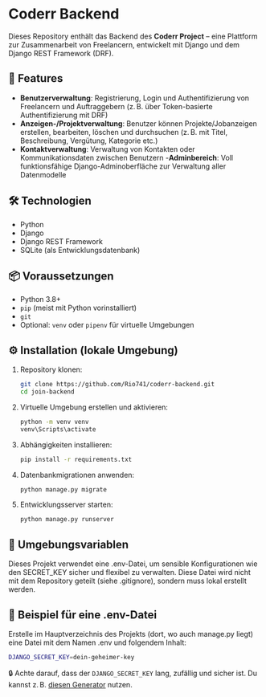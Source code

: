 # Coderr Backend

Dieses Repository enthält das Backend des **Coderr Project** – eine Plattform zur Zusammenarbeit von Freelancern, entwickelt mit Django und dem Django REST Framework (DRF).

## 🚀 Features

- **Benutzerverwaltung**: Registrierung, Login und Authentifizierung von Freelancern und Auftraggebern
(z. B. über Token-basierte Authentifizierung mit DRF)
- **Anzeigen-/Projektverwaltung**: Benutzer können Projekte/Jobanzeigen erstellen, bearbeiten, löschen und durchsuchen
(z. B. mit Titel, Beschreibung, Vergütung, Kategorie etc.)
- **Kontaktverwaltung**: Verwaltung von Kontakten oder Kommunikationsdaten zwischen Benutzern
-**Adminbereich**: Voll funktionsfähige Django-Adminoberfläche zur Verwaltung aller Datenmodelle

## 🛠 Technologien

- Python
- Django
- Django REST Framework
- SQLite (als Entwicklungsdatenbank)

## 📦 Voraussetzungen

- Python 3.8+
- `pip` (meist mit Python vorinstalliert)
- `git`
- Optional: `venv` oder `pipenv` für virtuelle Umgebungen

## ⚙️ Installation (lokale Umgebung)
1. Repository klonen:
   ```bash
   git clone https://github.com/Rio741/coderr-backend.git
   cd join-backend
2. Virtuelle Umgebung erstellen und aktivieren:
   ```bash
   python -m venv venv
   venv\Scripts\activate 
3. Abhängigkeiten installieren:
   ```bash
   pip install -r requirements.txt
4. Datenbankmigrationen anwenden:
   ```bash
   python manage.py migrate
5. Entwicklungsserver starten:
   ```bash
   python manage.py runserver

## 🔐 Umgebungsvariablen

Dieses Projekt verwendet eine .env-Datei, um sensible Konfigurationen wie den SECRET_KEY sicher und flexibel zu verwalten. Diese Datei wird nicht mit dem Repository geteilt (siehe .gitignore), sondern muss lokal erstellt werden.

## 📄 Beispiel für eine .env-Datei
Erstelle im Hauptverzeichnis des Projekts (dort, wo auch manage.py liegt) eine Datei mit dem Namen .env und folgendem Inhalt:

```bash
DJANGO_SECRET_KEY=dein-geheimer-key
```
🔒 Achte darauf, dass der `DJANGO_SECRET_KEY` lang, zufällig und sicher ist. Du kannst z. B. [diesen Generator](https://djecrety.ir/) nutzen.
